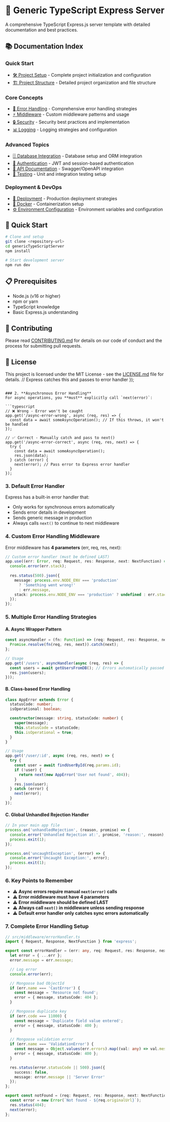 # 🚀 Generic TypeScript Express Server

A comprehensive TypeScript Express.js server template with detailed documentation and best practices.

## 📚 Documentation Index

### Quick Start
- [🛠️ Project Setup](./docs/setup.md) - Complete project initialization and configuration
- [🏗️ Project Structure](./docs/structure.md) - Detailed project organization and file structure

### Core Concepts
- [🚨 Error Handling](./docs/error-handling.md) - Comprehensive error handling strategies
- [⚡ Middleware](./docs/middleware.md) - Custom middleware patterns and usage
- [🔒 Security](./docs/security.md) - Security best practices and implementation
- [📊 Logging](./docs/logging.md) - Logging strategies and configuration

### Advanced Topics
- [🗄️ Database Integration](./docs/database.md) - Database setup and ORM integration
- [🔐 Authentication](./docs/authentication.md) - JWT and session-based authentication
- [📝 API Documentation](./docs/api-docs.md) - Swagger/OpenAPI integration
- [🧪 Testing](./docs/testing.md) - Unit and integration testing setup

### Deployment & DevOps
- [🚢 Deployment](./docs/deployment.md) - Production deployment strategies
- [🐳 Docker](./docs/docker.md) - Containerization setup
- [⚙️ Environment Configuration](./docs/environment.md) - Environment variables and configuration

## 🚀 Quick Start

```bash
# Clone and setup
git clone <repository-url>
cd genericTypeScriptServer
npm install

# Start development server
npm run dev
```

## 📋 Prerequisites

- Node.js (v16 or higher)
- npm or yarn
- TypeScript knowledge
- Basic Express.js understanding

## 🤝 Contributing

Please read [CONTRIBUTING.md](./CONTRIBUTING.md) for details on our code of conduct and the process for submitting pull requests.

## 📄 License

This project is licensed under the MIT License - see the [LICENSE.md](./LICENSE.md) file for details.
  // Express catches this and passes to error handler
});
```

### 2. **Asynchronous Error Handling**
For async operations, you **must** explicitly call `next(error)`:

```typescript
// ❌ Wrong - Error won't be caught
app.get('/async-error-wrong', async (req, res) => {
  const data = await someAsyncOperation(); // If this throws, it won't be handled
});

// ✅ Correct - Manually catch and pass to next()
app.get('/async-error-correct', async (req, res, next) => {
  try {
    const data = await someAsyncOperation();
    res.json(data);
  } catch (error) {
    next(error); // Pass error to Express error handler
  }
});
```

### 3. **Default Error Handler**
Express has a built-in error handler that:
- Only works for synchronous errors automatically
- Sends error details in development
- Sends generic message in production
- Always calls `next()` to continue to next middleware

### 4. **Custom Error Handling Middleware**
Error middleware has **4 parameters** (err, req, res, next):

```typescript
// Custom error handler (must be defined LAST)
app.use((err: Error, req: Request, res: Response, next: NextFunction) => {
  console.error(err.stack);
  
  res.status(500).json({
    message: process.env.NODE_ENV === 'production' 
      ? 'Something went wrong!' 
      : err.message,
    stack: process.env.NODE_ENV === 'production' ? undefined : err.stack
  });
});
```

### 5. **Multiple Error Handling Strategies**

#### A. **Async Wrapper Pattern**
```typescript
const asyncHandler = (fn: Function) => (req: Request, res: Response, next: NextFunction) => {
  Promise.resolve(fn(req, res, next)).catch(next);
};

// Usage
app.get('/users', asyncHandler(async (req, res) => {
  const users = await getUsersFromDB(); // Errors automatically passed to error handler
  res.json(users);
}));
```

#### B. **Class-based Error Handling**
```typescript
class AppError extends Error {
  statusCode: number;
  isOperational: boolean;

  constructor(message: string, statusCode: number) {
    super(message);
    this.statusCode = statusCode;
    this.isOperational = true;
  }
}

// Usage
app.get('/user/:id', async (req, res, next) => {
  try {
    const user = await findUserById(req.params.id);
    if (!user) {
      return next(new AppError('User not found', 404));
    }
    res.json(user);
  } catch (error) {
    next(error);
  }
});
```

#### C. **Global Unhandled Rejection Handler**
```typescript
// In your main app file
process.on('unhandledRejection', (reason, promise) => {
  console.error('Unhandled Rejection at:', promise, 'reason:', reason);
  process.exit(1);
});

process.on('uncaughtException', (error) => {
  console.error('Uncaught Exception:', error);
  process.exit(1);
});
```

### 6. **Key Points to Remember**
- ⚠️ **Async errors require manual `next(error)` calls**
- ⚠️ **Error middleware must have 4 parameters**
- ⚠️ **Error middleware should be defined LAST**
- ⚠️ **Always call `next()` in middleware unless sending response**
- ⚠️ **Default error handler only catches sync errors automatically**

### 7. **Complete Error Handling Setup**
```typescript
// src/middleware/errorHandler.ts
import { Request, Response, NextFunction } from 'express';

export const errorHandler = (err: any, req: Request, res: Response, next: NextFunction) => {
  let error = { ...err };
  error.message = err.message;

  // Log error
  console.error(err);

  // Mongoose bad ObjectId
  if (err.name === 'CastError') {
    const message = 'Resource not found';
    error = { message, statusCode: 404 };
  }

  // Mongoose duplicate key
  if (err.code === 11000) {
    const message = 'Duplicate field value entered';
    error = { message, statusCode: 400 };
  }

  // Mongoose validation error
  if (err.name === 'ValidationError') {
    const message = Object.values(err.errors).map((val: any) => val.message);
    error = { message, statusCode: 400 };
  }

  res.status(error.statusCode || 500).json({
    success: false,
    message: error.message || 'Server Error'
  });
};

export const notFound = (req: Request, res: Response, next: NextFunction) => {
  const error = new Error(`Not found - ${req.originalUrl}`);
  res.status(404);
  next(error);
};
```

